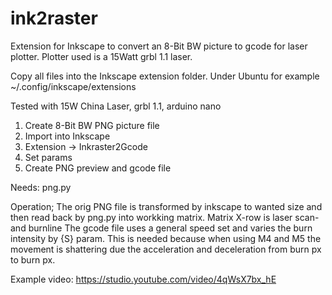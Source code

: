 # ink2raster
Extension for Inkscape to convert an 8-Bit BW picture to gcode for laser plotter.
Plotter used is a 15Watt grbl 1.1 laser.

Copy all files into the Inkscape extension folder. Under Ubuntu for example ~/.config/inkscape/extensions

Tested with 15W China Laser, grbl 1.1, arduino nano
1) Create 8-Bit BW PNG picture file
2) Import into Inkscape
3) Extension -> Inkraster2Gcode
4) Set params
5) Create PNG preview and gcode file

Needs: png.py

Operation;
The orig PNG file is transformed by inkscape to wanted size and then
read back by png.py into workking matrix.
Matrix X-row is laser scan- and burnline
The gcode file uses a general speed set and varies the burn intensity
by {S} param. This is needed because when using M4 and M5 the movement
is shattering due the acceleration and deceleration from burn px to burn px.

Example video:
https://studio.youtube.com/video/4qWsX7bx_hE
